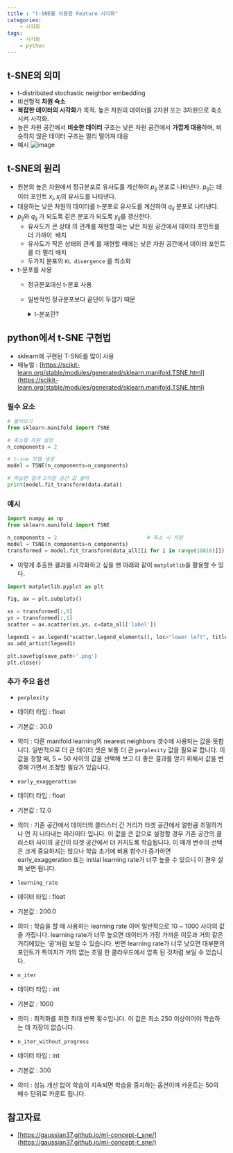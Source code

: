 ```yaml
---
title : "t-SNE를 이용한 Feature 시각화"
categories:
    - 시각화
tags:
    - 시각화
    - python
---
```


## t-SNE의 의미

- t-distributed stochastic neighbor embedding
- 비선형적 **차원 숙소**
- **복잡한 데이터의 시각화**가 목적. 높은 차원의 데이터를 2차원 또는 3차원으로 축소시켜 시각화.
- 높은 차원 공간에서 **비슷한 데이터** 구조는 낮은 차원 공간에서 **가깝게 대응**하며, 비슷하지 않은 데이터 구조는 멀리 떨어져 대응
- 예시
    ![image](https://user-images.githubusercontent.com/49065638/191737983-4902804e-ffae-47cc-a2ca-1b8f7c20ee17.png)
    

## t-SNE의 원리

- 원본의 높은 차원에서 정규분포로 유사도를 계산하여 $p_{ij}$ 분포로 나타낸다. $p_{ij}$는 데이터 포인트 $x_i, x_j$의 유사도를 나타낸다.
- 대응하는 낮은 차원의 데이터를 t-분포로 유사도를 계산하여 $q_{ij}$ 분포로 나타낸다.
- $p_{ij}$와 $q_{ij}$ 가 되도록 같은 분포가 되도록 $y_{ij}$를 갱신한다.
    - 유사도가 큰 상태
    의 관계를 재현할 때는 낮은 차원 공간에서 데이터 포인트를 더 가까이
     배치
    - 유사도가 작은 상태의 관계
    를 재현할 때에는 낮은 차원 공간에서 데이터 포인트를 더 멀리 배치
    - 두가지 분포의 `KL divergence`
    를 최소화
- t-분포를 사용
    - 정규분포대신 t-분포 사용
    - 일반적인 정규분포보다 끝단이 두껍기 때문
        <details>
        <summary>t-분포란?</summary>
        <div markdown="1">       

        ![image](https://user-images.githubusercontent.com/49065638/191738148-a08e1c0b-d062-421f-a113-e0f7c250e63c.png)

        - • t-분포는 표준 정규분포와 유사하게 0을 중심으로 좌우 대칭 형태를 이루며 표준 정규분포보다 평평하고 기다른 꼬리 형태를 가집니다. 즉, **양쪽 꼬리 형태가 두터운 형태**를 가집니다. 이와 같은 형태를 가지는 이유는 **표준 정규분포보다 분산이 크기 때문**입니다.
        - 정규분포는 평균과 분산을 통하여 그 형태가 달라지게 됩니다. 반면 t-분포는 ’자유도’
        에 따라 다른 모양을 나타냅니다.
            
            `자유도 = 표본의 수 -1`
            
        - 자유도가 점점 더 커질수록 표준 정규분포에 가까워진다.
            - 30 이하이면 표준정규분포 보다 분산이 커져서 평평한 모양(t 분포 사용)
            - 30이 넘으면 표준 정규분포와 비슷(정규분포 사용)
            - 120 이상이 되면 표준정규분포와 완전히 같아짐(정규분포 사용)

        </div>
        </details>


## python에서 t-SNE 구현법

- sklearn에 구현된 T-SNE를 많이 사용
- 매뉴얼 : [https://scikit-learn.org/stable/modules/generated/sklearn.manifold.TSNE.html](https://scikit-learn.org/stable/modules/generated/sklearn.manifold.TSNE.html)

### 필수 요소

```python
# 불러오기
from sklearn.manifold import TSNE

# 축소할 자원 설정
n_components = 2

# t-sne 모델 생성
model = TSNE(n_components=n_components)

# 학습한 결과 2차원 공간 값 출력
print(model.fit_transform(data.data))
```

### 예시

```python
import numpy as np
from sklearn.manifold import TSNE

n_components = 2                             # 축소 시 차원
model = TSNE(n_components=n_components)
transformed = model.fit_transform(data_all[[i for i in range(10816)]])  # label 제외하고 입력
```

- 이렇게 추출한 결과를 시각화하고 싶을 땐 아래와 같이 `matplotlib`을 활용할 수 있다.

```python
import matplotlib.pyplot as plt

fig, ax = plt.subplots()

xs = transformed[:,0]
ys = transformed[:,1]
scatter = ax.scatter(xs,ys, c=data_all['label'])

legend1 = ax.legend(*scatter.legend_elements(), loc="lower left", title="Classes")
ax.add_artist(legend1)

plt.savefig(save_path+'.png')
plt.close()
```

### 추가 주요 옵션

- `perplexity`
- 데이터 타입 : float
- 기본값 : 30.0
- 의미 : 다른 manifold learning의 nearest neighbors 갯수에 사용되는 값을 뜻합니다. 일반적으로 더 큰 데이터 셋은 보통 더 큰 `perplexity` 값을 필요로 합니다. 이 값을 정할 때, 5 ~ 50 사이의 값을 선택해 보고 더 좋은 결과를 얻기 위해서 값을 변경해 가면서 조정할 필요가 있습니다.

- `early_exaggerattion`
- 데이터 타입 : float
- 기본값 : 12.0
- 의미 : 기존 공간에서 데이터의 클러스터 간 거리가 타겟 공간에서 얼만큼 조밀하거나 먼 지 나타내는 파라미터 입니다. 이 값을 큰 값으로 설정할 경우 기존 공간의 클러스터 사이의 공간이 타겟 공간에서 더 커지도록 학습됩니다. 이 매개 변수의 선택은 크게 중요하지는 않으나 학습 초기에 비용 함수가 증가하면 early_exaggeration 또는 initial learning rate가 너무 높을 수 있으니 이 경우 살펴 보면 됩니다.

- `learning_rate`
- 데이터 타입 : float
- 기본값 : 200.0
- 의미 : 학습을 할 때 사용하는 learning rate 이며 일반적으로 10 ~ 1000 사이의 값을 가집니다. learning rate가 너무 높으면 데이터가 가장 가까운 이웃과 거의 같은 거리에있는 ‘공’처럼 보일 수 있습니다. 반면 learning rate가 너무 낮으면 대부분의 포인트가 특이치가 거의 없는 조밀 한 클라우드에서 압축 된 것처럼 보일 수 있습니다.

- `n_iter`
- 데이터 타입 : int
- 기본값 : 1000
- 의미 : 최적화를 위한 최대 반복 횟수입니다. 이 값은 최소 250 이상이어야 학습하는 데 지장이 없습니다.

- `n_iter_without_progress`
- 데이터 타입 : int
- 기본값 : 300
- 의미 : 성능 개선 없이 학습이 지속되면 학습을 중지하는 옵션이며 카운트는 50의 배수 단위로 카운트 됩니다.

## 참고자료

- [https://gaussian37.github.io/ml-concept-t_sne/](https://gaussian37.github.io/ml-concept-t_sne/)